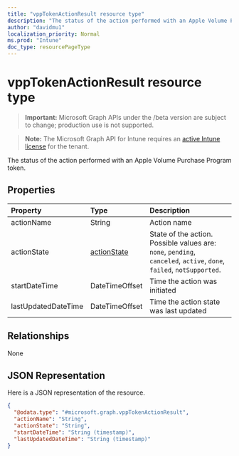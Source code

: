 ```yaml
---
title: "vppTokenActionResult resource type"
description: "The status of the action performed with an Apple Volume Purchase Program token."
author: "davidmu1"
localization_priority: Normal
ms.prod: "Intune"
doc_type: resourcePageType
---
```


# vppTokenActionResult resource type

> **Important:** Microsoft Graph APIs under the /beta version are subject to change; production use is not supported.

> **Note:** The Microsoft Graph API for Intune requires an [active Intune license](https://go.microsoft.com/fwlink/?linkid=839381) for the tenant.

The status of the action performed with an Apple Volume Purchase Program token.

## Properties
|Property|Type|Description|
|:---|:---|:---|
|actionName|String|Action name|
|actionState|[actionState](../resources/intune-shared-actionstate.md)|State of the action. Possible values are: `none`, `pending`, `canceled`, `active`, `done`, `failed`, `notSupported`.|
|startDateTime|DateTimeOffset|Time the action was initiated|
|lastUpdatedDateTime|DateTimeOffset|Time the action state was last updated|

## Relationships
None

## JSON Representation
Here is a JSON representation of the resource.
<!-- {
  "blockType": "resource",
  "@odata.type": "microsoft.graph.vppTokenActionResult"
}
-->
``` json
{
  "@odata.type": "#microsoft.graph.vppTokenActionResult",
  "actionName": "String",
  "actionState": "String",
  "startDateTime": "String (timestamp)",
  "lastUpdatedDateTime": "String (timestamp)"
}
```



